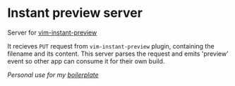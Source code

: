 # Instant preview server

Server for [vim-instant-preview](https://github.com/mnmly/vim-instant-preview)

It recieves `PUT` request from `vim-instant-preview` plugin, containing the filename and its content.
This server parses the request and emits 'preview' event so other app can consume it for their own build.

*Personal use for my [boilerplate](https://github.com/mnmly/boilerplate)*
